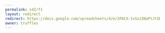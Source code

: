 ```yaml
---
permalink: s42/f1
layout: redirect
redirect: https://docs.google.com/spreadsheets/d/e/2PACX-1vSzz3NaPtJtSDgsc2sUiPbnUTLF0Q52Mkt5zu3kJxIhM9lIYLKrVW8OYl9kTzv16XIXp3dBvHAYDUGZ/pubhtml
owner: truffles
---
```


